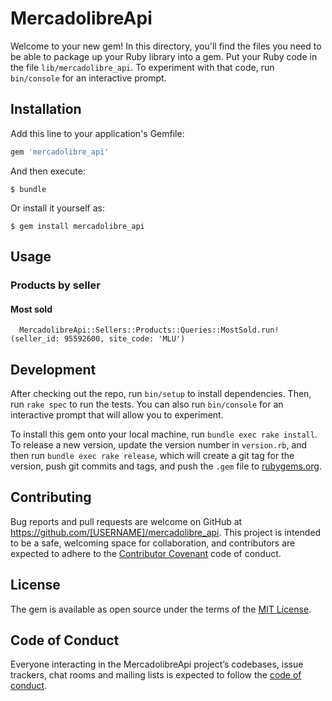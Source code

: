 # MercadolibreApi

Welcome to your new gem! In this directory, you'll find the files you need to be able to package up your Ruby library into a gem. Put your Ruby code in the file `lib/mercadolibre_api`. To experiment with that code, run `bin/console` for an interactive prompt.

## Installation

Add this line to your application's Gemfile:

```ruby
gem 'mercadolibre_api'
```

And then execute:

    $ bundle

Or install it yourself as:

    $ gem install mercadolibre_api

## Usage

### Products by seller

#### Most sold
```
  MercadolibreApi::Sellers::Products::Queries::MostSold.run!(seller_id: 95592600, site_code: 'MLU')
```

## Development

After checking out the repo, run `bin/setup` to install dependencies. Then, run `rake spec` to run the tests. You can also run `bin/console` for an interactive prompt that will allow you to experiment.

To install this gem onto your local machine, run `bundle exec rake install`. To release a new version, update the version number in `version.rb`, and then run `bundle exec rake release`, which will create a git tag for the version, push git commits and tags, and push the `.gem` file to [rubygems.org](https://rubygems.org).

## Contributing

Bug reports and pull requests are welcome on GitHub at https://github.com/[USERNAME]/mercadolibre_api. This project is intended to be a safe, welcoming space for collaboration, and contributors are expected to adhere to the [Contributor Covenant](http://contributor-covenant.org) code of conduct.

## License

The gem is available as open source under the terms of the [MIT License](https://opensource.org/licenses/MIT).

## Code of Conduct

Everyone interacting in the MercadolibreApi project’s codebases, issue trackers, chat rooms and mailing lists is expected to follow the [code of conduct](https://github.com/[USERNAME]/mercadolibre_api/blob/master/CODE_OF_CONDUCT.md).
